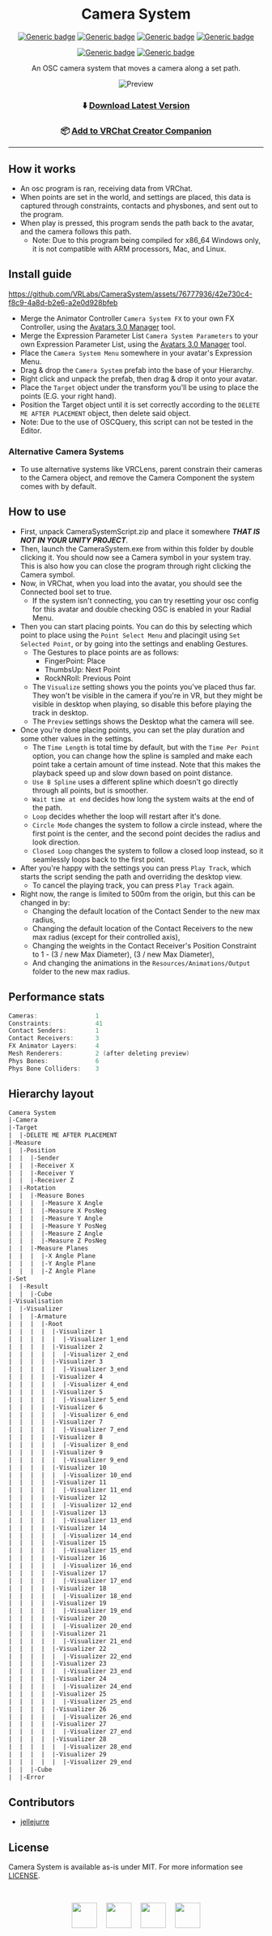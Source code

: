 <div align="center">

# Camera System

[![Generic badge](https://img.shields.io/github/downloads/VRLabs/Camera-System/total?label=Downloads)](https://github.com/VRLabs/Camera-System/releases/latest)
[![Generic badge](https://img.shields.io/badge/License-MIT-informational.svg)](https://github.com/VRLabs/Camera-System/blob/main/LICENSE)
[![Generic badge](https://img.shields.io/badge/Unity-2019.4.31f1-lightblue.svg)](https://unity3d.com/unity/whats-new/2019.4.31)
[![Generic badge](https://img.shields.io/badge/SDK-AvatarSDK3-lightblue.svg)](https://vrchat.com/home/download)

[![Generic badge](https://img.shields.io/discord/706913824607043605?color=%237289da&label=DISCORD&logo=Discord&style=for-the-badge)](https://discord.vrlabs.dev/)
[![Generic badge](https://img.shields.io/endpoint.svg?url=https%3A%2F%2Fshieldsio-patreon.vercel.app%2Fapi%3Fusername%3Dvrlabs%26type%3Dpatrons&style=for-the-badge)](https://patreon.vrlabs.dev/)

An OSC camera system that moves a camera along a set path.

![Preview](https://github.com/VRLabs/CameraSystem/assets/76777936/449b1aed-32b8-4858-9885-3ade9a755ad7)

### ⬇️ [Download Latest Version](https://github.com/VRLabs/Camera-System/releases/latest)


### 📦 [Add to VRChat Creator Companion](https://vrlabs.dev/packages?package=dev.vrlabs.camera-system)

</div>

---

## How it works

* An osc program is ran, receiving data from VRChat.
* When points are set in the world, and settings are placed, this data is captured through constraints, contacts and physbones, and sent out to the program.
* When play is pressed, this program sends the path back to the avatar, and the camera follows this path.
  * Note: Due to this program being compiled for x86_64 Windows only, it is not compatible with ARM processors, Mac, and Linux.

## Install guide

https://github.com/VRLabs/CameraSystem/assets/76777936/42e730c4-f8c9-4a8d-b2e6-a2e0d928bfeb

* Merge the Animator Controller ``Camera System FX`` to your own FX Controller, using the [Avatars 3.0 Manager](https://github.com/VRLabs/Avatars-3.0-Manager) tool.
* Merge the Expression Parameter List ``Camera System Parameters`` to your own Expression Parameter List, using the [Avatars 3.0 Manager](https://github.com/VRLabs/Avatars-3.0-Manager) tool.
* Place the ``Camera System Menu`` somewhere in your avatar's Expression Menu.
* Drag & drop the ``Camera System`` prefab into the base of your Hierarchy.
* Right click and unpack the prefab, then drag & drop it onto your avatar.
* Place the ``Target`` object under the transform you'll be using to place the points (E.G. your right hand).
* Position the Target object until it is set correctly according to the ``DELETE ME AFTER PLACEMENT`` object, then delete said object.
* Note: Due to the use of OSCQuery, this script can not be tested in the Editor.

### Alternative Camera Systems
* To use alternative systems like VRCLens, parent constrain their cameras to the Camera object, and remove the Camera Component the system comes with by default.

## How to use

* First, unpack CameraSystemScript.zip and place it somewhere ***THAT IS NOT IN YOUR UNITY PROJECT***.
* Then, launch the CameraSystem.exe from within this folder by double clicking it. You should now see a Camera symbol in your system tray. This is also how you can close the program through right clicking the Camera symbol.
* Now, in VRChat, when you load into the avatar, you should see the Connected bool set to true.
  * If the system isn't connecting, you can try resetting your osc config for this avatar and double checking OSC is enabled in your Radial Menu.
* Then you can start placing points. You can do this by selecting which point to place using the ``Point Select Menu`` and placingit using ``Set Selected Point``, or by going into the settings and enabling Gestures.
  * The Gestures to place points are as follows:
    * FingerPoint: Place
    * ThumbsUp: Next Point
    * RockNRoll: Previous Point
  * The ``Visualize`` setting shows you the points you've placed thus far. They won't be visible in the camera if you're in VR, but they might be visible in desktop when playing, so disable this before playing the track in desktop.
  * The ``Preview`` settings shows the Desktop what the camera will see.
* Once you're done placing points, you can set the play duration and some other values in the settings.
  * The ``Time Length`` is total time by default, but with the ``Time Per Point`` option, you can change how the spline is sampled and make each point take a certain amount of time instead. Note that this makes the playback speed up and slow down based on point distance.
  * ``Use B Spline`` uses a different spline which doesn't go directly through all points, but is smoother.
  * ``Wait time at end`` decides how long the system waits at the end of the path.
  * ``Loop`` decides whether the loop will restart after it's done.
  * ``Circle Mode`` changes the system to follow a circle instead, where the first point is the center, and the second point decides the radius and look direction.
  * ``Closed Loop`` changes the system to follow a closed loop instead, so it seamlessly loops back to the first point.
* After you're happy with the settings you can press ``Play Track``, which starts the script sending the path and overriding the desktop view.
  * To cancel the playing track, you can press ``Play Track`` again.
* Right now, the range is limited to 500m from the origin, but this can be changed in by:
  * Changing the default location of the Contact Sender to the new max radius,
  * Changing the default location of the Contact Receivers to the new max radius (except for their controlled axis),
  * Changing the weights in the Contact Receiver's Position Constraint to 1 - (3 / new Max Diameter), (3 / new Max Diameter),
  * And changing the animations in the `Resources/Animations/Output` folder to the new max radius. 

## Performance stats

```c++
Cameras:                1
Constraints:            41
Contact Senders:        1
Contact Receivers:      3
FX Animator Layers:     4
Mesh Renderers:         2 (after deleting preview)
Phys Bones:             6
Phys Bone Colliders:    3
```

## Hierarchy layout

```html
Camera System
|-Camera
|-Target
|  |-DELETE ME AFTER PLACEMENT
|-Measure
|  |-Position
|  |  |-Sender
|  |  |-Receiver X
|  |  |-Receiver Y
|  |  |-Receiver Z
|  |-Rotation
|  |  |-Measure Bones
|  |  |  |-Measure X Angle
|  |  |  |-Measure X PosNeg
|  |  |  |-Measure Y Angle
|  |  |  |-Measure Y PosNeg
|  |  |  |-Measure Z Angle
|  |  |  |-Measure Z PosNeg
|  |  |-Measure Planes
|  |  |  |-X Angle Plane
|  |  |  |-Y Angle Plane
|  |  |  |-Z Angle Plane
|-Set
|  |-Result
|  |  |-Cube
|-Visualisation
|  |-Visualizer
|  |  |-Armature
|  |  |  |-Root
|  |  |  |  |-Visualizer 1
|  |  |  |  |  |-Visualizer 1_end
|  |  |  |  |-Visualizer 2
|  |  |  |  |  |-Visualizer 2_end
|  |  |  |  |-Visualizer 3
|  |  |  |  |  |-Visualizer 3_end
|  |  |  |  |-Visualizer 4
|  |  |  |  |  |-Visualizer 4_end
|  |  |  |  |-Visualizer 5
|  |  |  |  |  |-Visualizer 5_end
|  |  |  |  |-Visualizer 6
|  |  |  |  |  |-Visualizer 6_end
|  |  |  |  |-Visualizer 7
|  |  |  |  |  |-Visualizer 7_end
|  |  |  |  |-Visualizer 8
|  |  |  |  |  |-Visualizer 8_end
|  |  |  |  |-Visualizer 9
|  |  |  |  |  |-Visualizer 9_end
|  |  |  |  |-Visualizer 10
|  |  |  |  |  |-Visualizer 10_end
|  |  |  |  |-Visualizer 11
|  |  |  |  |  |-Visualizer 11_end
|  |  |  |  |-Visualizer 12
|  |  |  |  |  |-Visualizer 12_end
|  |  |  |  |-Visualizer 13
|  |  |  |  |  |-Visualizer 13_end
|  |  |  |  |-Visualizer 14
|  |  |  |  |  |-Visualizer 14_end
|  |  |  |  |-Visualizer 15
|  |  |  |  |  |-Visualizer 15_end
|  |  |  |  |-Visualizer 16
|  |  |  |  |  |-Visualizer 16_end
|  |  |  |  |-Visualizer 17
|  |  |  |  |  |-Visualizer 17_end
|  |  |  |  |-Visualizer 18
|  |  |  |  |  |-Visualizer 18_end
|  |  |  |  |-Visualizer 19
|  |  |  |  |  |-Visualizer 19_end
|  |  |  |  |-Visualizer 20
|  |  |  |  |  |-Visualizer 20_end
|  |  |  |  |-Visualizer 21
|  |  |  |  |  |-Visualizer 21_end
|  |  |  |  |-Visualizer 22
|  |  |  |  |  |-Visualizer 22_end
|  |  |  |  |-Visualizer 23
|  |  |  |  |  |-Visualizer 23_end
|  |  |  |  |-Visualizer 24
|  |  |  |  |  |-Visualizer 24_end
|  |  |  |  |-Visualizer 25
|  |  |  |  |  |-Visualizer 25_end
|  |  |  |  |-Visualizer 26
|  |  |  |  |  |-Visualizer 26_end
|  |  |  |  |-Visualizer 27
|  |  |  |  |  |-Visualizer 27_end
|  |  |  |  |-Visualizer 28
|  |  |  |  |  |-Visualizer 28_end
|  |  |  |  |-Visualizer 29
|  |  |  |  |  |-Visualizer 29_end
|  |  |-Cube
|  |-Error
```

## Contributors

* [jellejurre](https://github.com/jellejurre)

## License

Camera System is available as-is under MIT. For more information see [LICENSE](https://github.com/VRLabs/Camera-System/blob/main/LICENSE).

​

<div align="center">

[<img src="https://github.com/VRLabs/Resources/raw/main/Icons/VRLabs.png" width="50" height="50">](https://vrlabs.dev "VRLabs")
<img src="https://github.com/VRLabs/Resources/raw/main/Icons/Empty.png" width="10">
[<img src="https://github.com/VRLabs/Resources/raw/main/Icons/Discord.png" width="50" height="50">](https://discord.vrlabs.dev/ "VRLabs")
<img src="https://github.com/VRLabs/Resources/raw/main/Icons/Empty.png" width="10">
[<img src="https://github.com/VRLabs/Resources/raw/main/Icons/Patreon.png" width="50" height="50">](https://patreon.vrlabs.dev/ "VRLabs")
<img src="https://github.com/VRLabs/Resources/raw/main/Icons/Empty.png" width="10">
[<img src="https://github.com/VRLabs/Resources/raw/main/Icons/Twitter.png" width="50" height="50">](https://twitter.com/vrlabsdev "VRLabs")

</div>

